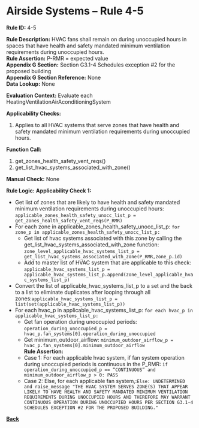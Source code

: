 # Airside Systems – Rule 4-5

**Rule ID:** 4-5
 
**Rule Description:** HVAC fans shall remain on during unoccupied hours in spaces that have health and safety mandated minimum ventilation requirements during unoccupied hours.  
**Rule Assertion:** P-RMR = expected value                                           
**Appendix G Section:** Section G3.1-4 Schedules exception #2 for the proposed building  
**Appendix G Section Reference:** None  
**Data Lookup:** None  

**Evaluation Context:** Evaluate each HeatingVentilationAirAconditioningSystem  

**Applicability Checks:** 

1. Applies to all HVAC systems that serve zones that have health and safety mandated minimum ventilation requirements during unoccupied hours. 
 
**Function Call:** 

1. get_zones_health_safety_vent_reqs()
2. get_list_hvac_systems_associated_with_zone()

**Manual Check:** None  
  
**Rule Logic:**
**Applicability Check 1:** 
- Get list of zones that are likely to have health and safety mandated minimum ventilation requirements during unoccupied hours: `applicable_zones_health_safety_unocc_list_p = get_zones_health_safety_vent_reqs(P_RMR)`
- For each zone in applicable_zones_health_safety_unocc_list_p: `for zone_p in applicable_zones_health_safety_unocc_list_p:`
    - Get list of hvac systems associated with this zone by calling the get_list_hvac_systems_associated_with_zone function: `zone_level_applicable_hvac_systems_list_p = get_list_hvac_systems_associated_with_zone(P_RMR,zone_p.id)`                          
    - Add to master list of HVAC system that are applicable to this check: `applicable_hvac_systems_list_p = applicable_hvac_systems_list_p.append(zone_level_applicable_hvac_systems_list_p)`                    
- Convert the list of applicable_hvac_systems_list_p to a set and the back to a list to eliminate duplicates after looping through all zones:`applicable_hvac_systems_list_p = list(set(applicable_hvac_systems_list_p))`                 
- For each hvac_p in applicable_hvac_systems_list_p: `for each hvac_p in applicable_hvac_systems_list_p:`                         
    - Get fan operation during unoccupied periods: `operation_during_unoccupied_p = hvac_p.fan_systems[0].operation_during_unoccupied`  
    - Get minimum_outdoor_airflow: `minimum_outdoor_airflow_p = hvac_p.fan_systems[0].minimum_outdoor_airflow`  
    **Rule Assertion:**
    - Case 1: For each applicable hvac system, if fan system operation during unoccupied periods is continuous in the P_RMR: `if operation_during_unoccupied_p == “CONTINUOUS” and minimum_outdoor_airflow_p > 0: PASS`
    - Case 2: Else, for each applicable fan system,:`Else: UNDETERMINED and raise_message "THE HVAC SYSTEM SERVES ZONE(S) THAT APPEAR LIKELY TO HAVE HEALTH AND SAFETY MANDATED MINIMUM VENTILATION REQUIREMENTS DURING UNOCCUPIED HOURS AND THEREFORE MAY WARRANT CONTINUOUS OPERATION DURING UNOCCUPIED HOURS PER SECTION G3.1-4 SCHEDULES EXCEPTION #2 FOR THE PROPOSED BUILDING." `

**[Back](../_toc.md)**